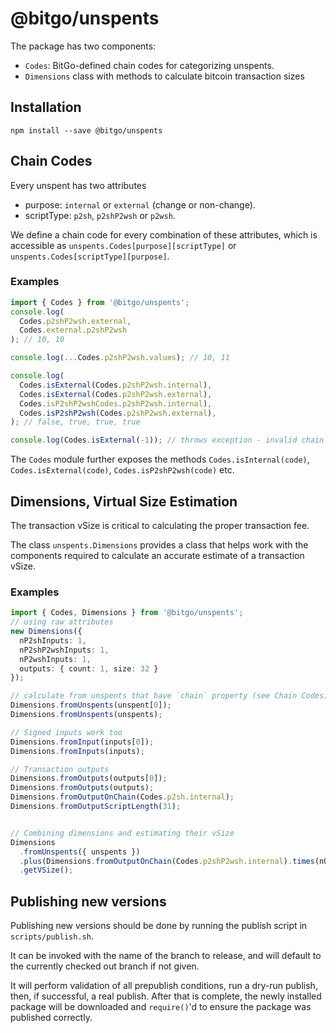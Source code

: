 # @bitgo/unspents

The package has two components:

* `Codes`: BitGo-defined chain codes for categorizing unspents.
* `Dimensions` class with methods to calculate bitcoin transaction sizes

## Installation

```
npm install --save @bitgo/unspents
```

## Chain Codes

Every unspent has two attributes 

* purpose: `internal` or `external` (change or non-change).
* scriptType: `p2sh`, `p2shP2wsh` or `p2wsh`.

We define a chain code for every combination of these attributes, which is accessible as
`unspents.Codes[purpose][scriptType]` or `unspents.Codes[scriptType][purpose]`.

### Examples
```typescript
import { Codes } from '@bitgo/unspents';
console.log(
  Codes.p2shP2wsh.external,
  Codes.external.p2shP2wsh
); // 10, 10

console.log(...Codes.p2shP2wsh.values); // 10, 11

console.log(
  Codes.isExternal(Codes.p2shP2wsh.internal),
  Codes.isExternal(Codes.p2shP2wsh.external),
  Codes.isP2shP2wshCodes.p2shP2wsh.internal),
  Codes.isP2shP2wsh(Codes.p2shP2wsh.external),
); // false, true, true, true

console.log(Codes.isExternal(-1)); // throws exception - invalid chain code
```

The `Codes` module further exposes the methods `Codes.isInternal(code)`, 
`Codes.isExternal(code)`, `Codes.isP2shP2wsh(code)` etc.


## Dimensions, Virtual Size Estimation

The transaction vSize is critical to calculating the proper transaction fee. 

The class `unspents.Dimensions` provides a class that helps work with the components required
to calculate an accurate estimate of a transaction vSize.

### Examples

```typescript
import { Codes, Dimensions } from '@bitgo/unspents';
// using raw attributes
new Dimensions({
  nP2shInputs: 1,
  nP2shP2wshInputs: 1,
  nP2wshInputs: 1,
  outputs: { count: 1, size: 32 }
});

// calculate from unspents that have `chain` property (see Chain Codes)
Dimensions.fromUnspents(unspent[0]);
Dimensions.fromUnspents(unspents);

// Signed inputs work too
Dimensions.fromInput(inputs[0]);
Dimensions.fromInputs(inputs);

// Transaction outputs
Dimensions.fromOutputs(outputs[0]);
Dimensions.fromOutputs(outputs);
Dimensions.fromOutputOnChain(Codes.p2sh.internal);
Dimensions.fromOutputScriptLength(31);


// Combining dimensions and estimating their vSize
Dimensions
  .fromUnspents({ unspents })
  .plus(Dimensions.fromOutputOnChain(Codes.p2shP2wsh.internal).times(nOutputs))
  .getVSize();
```

## Publishing new versions

Publishing new versions should be done by running the publish script in `scripts/publish.sh`.

It can be invoked with the name of the branch to release, and will default to the currently checked out branch if not given.

It will perform validation of all prepublish conditions, run a dry-run publish, then, if successful, a real publish. After that is complete,
the newly installed package will be downloaded and `require()`'d to ensure the package was published correctly.


